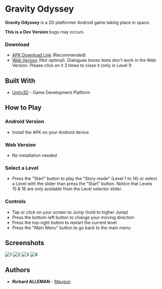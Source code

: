 # Gravity Odyssey

**Gravity Odyssey** is a 2D platformer Android game taking place in space.

**This is a Dev Version** bugs may occurs

### Download

* [APK Download Link](https://github.com/Maugun/GravityOdyssey/releases) (Recommended)
* [Web Version](https://maugun.github.io/GravityOdyssey/index.html) (Not optimal). Dialogues boxes texts don't work in the Web Version. Please click on it 3 times to close it (only in Level 1) 

## Built With

* [Unity3D](https://unity3d.com/) - Game Development Platform

## How to Play

### Android Version

* Install the APK on your Android device

### Web Version

* No installation needed

### Select a Level

* Press the "Start" button to play the "Story mode" (Level 1 to 14) or select a Level with the slider than press the "Start" button.
Notice that Levels 15 & 16 are only available from the Level selector slider.

### Controls

* Tap or click on your screen to Jump (hold to higher Jump)
* Press the bottom-left button to change your moving direction
* Press the top-right button to restart the current level
* Press the "Main Menu" button to go back to the main menu

## Screenshots

![1](https://raw.githubusercontent.com/Maugun/GravityOdyssey/master/Screenshots/1.png)
![2](https://raw.githubusercontent.com/Maugun/GravityOdyssey/master/Screenshots/2.png)
![3](https://raw.githubusercontent.com/Maugun/GravityOdyssey/master/Screenshots/3.png)
![4](https://raw.githubusercontent.com/Maugun/GravityOdyssey/master/Screenshots/4.png)

## Authors

* **Richard ALLEMAN** - [Maugun](https://github.com/Maugun)
